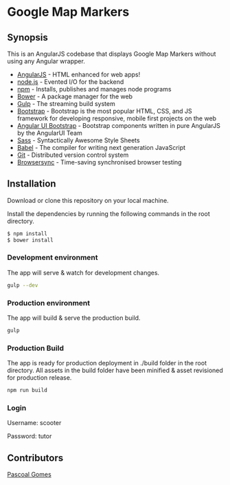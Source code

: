 # Google Map Markers

## Synopsis
This is an AngularJS codebase that displays Google Map Markers without using any Angular wrapper.

* [AngularJS] - HTML enhanced for web apps!
* [node.js] - Evented I/O for the backend
* [npm] - Installs, publishes and manages node programs
* [Bower] - A package manager for the web
* [Gulp] - The streaming build system
* [Bootstrap] - Bootstrap is the most popular HTML, CSS, and JS framework for developing responsive, mobile first projects on the web
* [Angular UI Bootstrap] - Bootstrap components written in pure AngularJS by the AngularUI Team
* [Sass] - Syntactically Awesome Style Sheets
* [Babel] - The compiler for writing next generation JavaScript
* [Git] - Distributed version control system
* [Browsersync] - Time-saving synchronised browser testing

## Installation
Download or clone this repository on your local machine.

Install the dependencies by running the following commands in the root directory.

```sh
$ npm install
$ bower install
```

### Development environment
The app will serve & watch for development changes.

```sh
gulp --dev
```

### Production environment
The app will build & serve the production build.

```sh
gulp
```

### Production Build
The app is ready for production deployment in ./build folder in the root directory.
All assets in the build folder have been minified & asset revisioned for production release.

```sh
npm run build
```

### Login
Username: scooter

Password: tutor


## Contributors
[Pascoal Gomes](https://au.linkedin.com/in/pascoal-gomes-a4835954)


[AngularJS]: <http://angularjs.org>
[Gulp]: <http://gulpjs.com>
[Bootstrap]: <http://getbootstrap.com/>
[Angular UI Bootstrap]: <https://angular-ui.github.io/bootstrap>
[node.js]: <http://nodejs.org>
[Bower]: https://bower.io/
[npm]: https://www.npmjs.com/
[Sass]: http://sass-lang.com/
[Babel]: https://babeljs.io/
[Git]: https://git-scm.com/
[Karma]: https://github.com/karma-runner/karma
[Jasmine]: https://jasmine.github.io/
[Browsersync]: https://www.browsersync.io/


